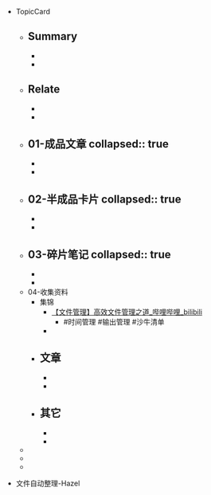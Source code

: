 - TopicCard
	- Summary
		-
		-
		-
	- Relate
		-
		-
		-
	- 01-成品文章
	  collapsed:: true
		-
		-
		-
	- 02-半成品卡片
	  collapsed:: true
		-
		-
		-
	- 03-碎片笔记
	  collapsed:: true
		-
		-
		-
	- 04-收集资料
		- 集锦
			- [【文件管理】高效文件管理之道_哔哩哔哩_bilibili](https://www.bilibili.com/video/BV1La4y177qo?p=1)
				- #时间管理 #输出管理 #沙牛清单
			-
		- 文章
			-
			-
			-
		- 其它
			-
			-
			-
	-
	-
	-

- 文件自动整理-Hazel